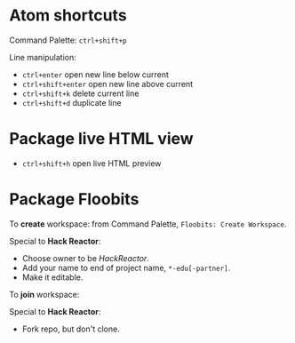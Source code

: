 # Atom shortcuts
Command Palette: `ctrl+shift+p`

Line manipulation:
* `ctrl+enter` open new line below current
* `ctrl+shift+enter` open new line above current
* `ctrl+shift+k` delete current line
* `ctrl+shift+d` duplicate line

# Package live HTML view
* `ctrl+shift+h` open live HTML preview


# Package Floobits
To **create** workspace: from Command Palette, `Floobits: Create Workspace`.

Special to **Hack Reactor**:
* Choose owner to be *HackReactor*.
* Add your name to end of project name, `*-edu[-partner]`.
* Make it editable.

To **join** workspace:

Special to **Hack Reactor**:
* Fork repo, but don't clone.
